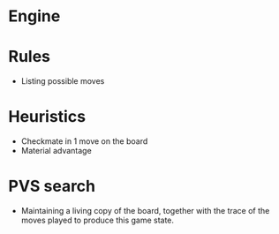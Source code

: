# Engine

# Rules

- Listing possible moves

# Heuristics

- Checkmate in 1 move on the board
- Material advantage

# PVS search

- Maintaining a living copy of the board, together with the trace of the moves
  played to produce this game state.